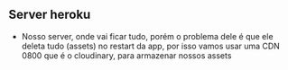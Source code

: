 ## Server heroku
- Nosso server, onde vai ficar tudo, porém o problema dele é que ele deleta tudo (assets) no restart da app,
por isso vamos usar uma CDN 0800 que é o cloudinary, para armazenar nossos assets